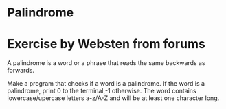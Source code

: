 # Palindrome
#       Exercise by Websten from forums       #

A palindrome is a word or a phrase that reads the same backwards as forwards. 

Make a program that checks if a word is a palindrome. 
If the word is a palindrome, print 0 to the terminal,-1 otherwise. 
The word contains lowercase/upercase letters a-z/A-Z and will be at least one character long.
